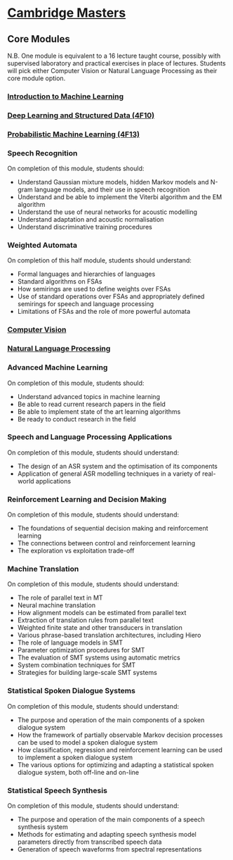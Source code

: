 
# [Cambridge Masters](http://www.mlsalt.eng.cam.ac.uk/Main/CoreModules)

## Core Modules

N.B. One module is equivalent to a 16 lecture taught course, possibly with supervised laboratory and practical exercises in place of lectures. Students will pick either Computer Vision or Natural Language Processing as their core module option.

### [Introduction to Machine Learning](http://www.mlsalt.eng.cam.ac.uk/Main/CoreModules#Intro)


### [Deep Learning and Structured Data (4F10)](http://teaching.eng.cam.ac.uk/content/engineering-tripos-part-iib-4f10-deep-learning-structured-data-2017-18)

### [Probabilistic Machine Learning (4F13)](http://teaching.eng.cam.ac.uk/content/engineering-tripos-part-iib-4f13-probabilistic-machine-learning-2017-18)

### Speech Recognition

On completion of this module, students should:
- Understand Gaussian mixture models, hidden Markov models and N-gram language models, and their use in speech recognition
- Understand and be able to implement the Viterbi algorithm and the EM algorithm
- Understand the use of neural networks for acoustic modelling
- Understand adaptation and acoustic normalisation
- Understand discriminative training procedures

### Weighted Automata

On completion of this half module, students should understand:
- Formal languages and hierarchies of languages
- Standard algorithms on FSAs
- How semirings are used to define weights over FSAs
- Use of standard operations over FSAs and appropriately defined semirings for speech and language processing
- Limitations of FSAs and the role of more powerful automata

### [Computer Vision](http://teaching.eng.cam.ac.uk/content/engineering-tripos-part-iib-4f12-computer-vision-2017-18)


### [Natural Language Processing](http://www.cl.cam.ac.uk/teaching/1718/L90/)

### Advanced Machine Learning

On completion of this module, students should:
- Understand advanced topics in machine learning
- Be able to read current research papers in the field
- Be able to implement state of the art learning algorithms
- Be ready to conduct research in the field

### Speech and Language Processing Applications

On completion of this module, students should understand:
- The design of an ASR system and the optimisation of its components
- Application of general ASR modelling techniques in a variety of real-world applications

### Reinforcement Learning and Decision Making

On completion of this module, students should understand:
- The foundations of sequential decision making and reinforcement learning
- The connections between control and reinforcement learning
- The exploration vs exploitation trade-off

### Machine Translation

On completion of this module, students should understand:
- The role of parallel text in MT
- Neural machine translation
- How alignment models can be estimated from parallel text
- Extraction of translation rules from parallel text
- Weighted finite state and other transducers in translation
- Various phrase-based translation architectures, including Hiero
- The role of language models in SMT
- Parameter optimization procedures for SMT
- The evaluation of SMT systems using automatic metrics
- System combination techniques for SMT
- Strategies for building large-scale SMT systems

### Statistical Spoken Dialogue Systems

On completion of this module, students should understand:
- The purpose and operation of the main components of a spoken dialogue system
- How the framework of partially observable Markov decision processes can be used to model a spoken dialogue system
- How classification, regression and reinforcement learning can be used to implement a spoken dialogue system
- The various options for optimizing and adapting a statistical spoken dialogue system, both off-line and on-line

### Statistical Speech Synthesis

On completion of this module, students should understand:
- The purpose and operation of the main components of a speech synthesis system
- Methods for estimating and adapting speech synthesis model parameters directly from transcribed speech data
- Generation of speech waveforms from spectral representations
